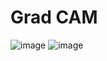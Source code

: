 # Grad CAM
![image](https://github.com/user-attachments/assets/a540502b-54f6-40db-8ca0-9cf2ba303e3e)
![image](https://github.com/user-attachments/assets/5d1029dc-90f5-4eb3-86c0-4b415a3e3108)

